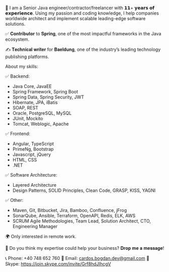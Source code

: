 👋 I am a Senior Java engineer/contractor/freelancer with 𝟭𝟭+ 𝘆𝗲𝗮𝗿𝘀 𝗼𝗳 𝗲𝘅𝗽𝗲𝗿𝗶𝗲𝗻𝗰𝗲.
Using my passion and coding knowledge, I help companies worldwide architect and implement scalable leading-edge software solutions.

✅ 𝐂𝐨𝐧𝐭𝐫𝐢𝐛𝐮𝐭𝐨𝐫 to 𝐒𝐩𝐫𝐢𝐧𝐠, one of the most impactful frameworks in the Java ecosystem.

✍ 𝐓𝐞𝐜𝐡𝐧𝐢𝐜𝐚𝐥 𝐰𝐫𝐢𝐭𝐞𝐫 for 𝐁𝐚𝐞𝐥𝐝𝐮𝐧𝐠, one of the industry’s leading technology publishing platforms.

About my skills:

✅ Backend:
- Java Core, JavaEE
- Spring Framework, Spring Boot
- Spring Data, Spring Security, JWT
- Hibernate, JPA, iBatis
- SOAP, REST
- Oracle, PostgreSQL, MySQL
- JUnit, Mockito
- Tomcat, Weblogic, Apache

✅ Frontend: 
- Angular, TypeScript
- PrimeNg, Bootstrap
- Javascript, jQuery
- HTML, CSS
- .NET

✅ Software Architecture:
- Layered Architecture
- Design Patterns, SOLID Principles, Clean Code, GRASP, KISS, YAGNI

✅ Other:
- Maven, Git, Bitbucket, Jira, Bamboo, Confluence, jFrog
- SonarQube, Ansible, Terraform, OpenAPI, Redis, ELK, AWS
- SCRUM Agile Methodologies, Team Lead, Solution Architect, CTO, Engineering Manager

🌍 Only interested in remote work.

🤝 Do you think my expertise could help your business? 𝐃𝐫𝐨𝐩 𝐦𝐞 𝐚 𝐦𝐞𝐬𝐬𝐚𝐠𝐞!

📞 Phone: +40 748 652 760
📧 Email: cardos.bogdan.dev@gmail.com
💬 Skype: https://join.skype.com/invite/Grf8hdJIhcgV
